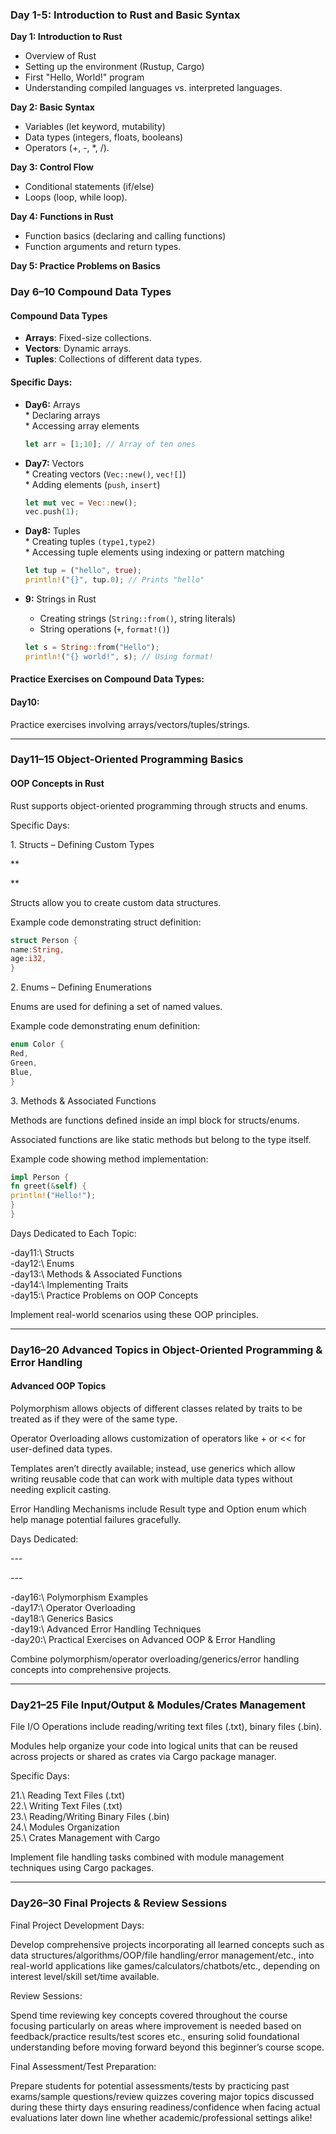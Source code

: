 ### Day 1-5: Introduction to Rust and Basic Syntax

**Day 1: Introduction to Rust**
- Overview of Rust
- Setting up the environment (Rustup, Cargo)
- First "Hello, World!" program
- Understanding compiled languages vs. interpreted languages.

**Day 2: Basic Syntax**
- Variables (let keyword, mutability)
- Data types (integers, floats, booleans)
- Operators (+, -, \*, /).

**Day 3: Control Flow**
- Conditional statements (if/else)
- Loops (loop, while loop).

**Day 4: Functions in Rust**
- Function basics (declaring and calling functions)
- Function arguments and return types.

**Day 5: Practice Problems on Basics**

### Day 6–10 Compound Data Types

#### **Compound Data Types**

*   **Arrays**: Fixed-size collections.
*   **Vectors**: Dynamic arrays.
*   **Tuples**: Collections of different data types.

#### Specific Days:

*   **Day6:** Arrays  
        * Declaring arrays  
        * Accessing array elements  

    ```rust
    let arr = [1;10]; // Array of ten ones
    ```

*   **Day7:** Vectors  
        * Creating vectors (`Vec::new()`, `vec![]`)  
        * Adding elements (`push`, `insert`)

    ```rust
    let mut vec = Vec::new();
    vec.push(1);
    ```

*   **Day8:** Tuples  
        * Creating tuples `(type1,type2)`  
        * Accessing tuple elements using indexing or pattern matching

    ```rust
    let tup = ("hello", true);
    println!("{}", tup.0); // Prints "hello"
    ```

*   **9:** Strings in Rust   
      - Creating strings (`String::from()`, string literals)   
      - String operations (`+`, `format!()`)

      ```rust
      let s = String::from("Hello");
      println!("{} world!", s); // Using format!
      ```

#### Practice Exercises on Compound Data Types:

#### Day10:
Practice exercises involving arrays/vectors/tuples/strings.

---

### Day11–15 Object-Oriented Programming Basics

#### OOP Concepts in Rust

Rust supports object-oriented programming through structs and enums.

Specific Days:

1\. Structs – Defining Custom Types


\*\*

\*\*

Structs allow you to create custom data structures.


Example code demonstrating struct definition:


```rust
struct Person {
name:String,
age:i32,
}
```
2\. Enums – Defining Enumerations


Enums are used for defining a set of named values.


Example code demonstrating enum definition:


```rust
enum Color {
Red,
Green,
Blue,
}
```
3\. Methods & Associated Functions


Methods are functions defined inside an impl block for structs/enums.


Associated functions are like static methods but belong to the type itself.


Example code showing method implementation:


```rust
impl Person {
fn greet(&self) {
println!("Hello!");
}
}
```
Days Dedicated to Each Topic:


\-day11:\ Structs\
\-day12:\ Enums\
\-day13:\ Methods & Associated Functions\
\-day14:\ Implementing Traits\
\-day15:\ Practice Problems on OOP Concepts



Implement real-world scenarios using these OOP principles.



---

### Day16–20 Advanced Topics in Object-Oriented Programming & Error Handling

#### Advanced OOP Topics


Polymorphism allows objects of different classes related by traits to be treated as if they were of the same type.


Operator Overloading allows customization of operators like + or << for user-defined data types.


Templates aren’t directly available; instead, use generics which allow writing reusable code that can work with multiple data types without needing explicit casting.



Error Handling Mechanisms include Result type and Option enum which help manage potential failures gracefully.



Days Dedicated:


\-\-\-

\-\-\-

\-day16:\ Polymorphism Examples\
\-day17:\ Operator Overloading\
\-day18:\ Generics Basics\
\-day19:\ Advanced Error Handling Techniques\
\-day20:\ Practical Exercises on Advanced OOP & Error Handling



Combine polymorphism/operator overloading/generics/error handling concepts into comprehensive projects.



---

### Day21–25 File Input/Output & Modules/Crates Management

File I/O Operations include reading/writing text files (.txt), binary files (.bin).


Modules help organize your code into logical units that can be reused across projects or shared as crates via Cargo package manager.




Specific Days:


21.\ Reading Text Files (.txt)\
22.\ Writing Text Files (.txt)\
23.\ Reading/Writing Binary Files (.bin)\
24.\ Modules Organization \
25.\ Crates Management with Cargo



Implement file handling tasks combined with module management techniques using Cargo packages.



---

### Day26–30 Final Projects & Review Sessions


Final Project Development Days:

Develop comprehensive projects incorporating all learned concepts such as data structures/algorithms/OOP/file handling/error management/etc., into real-world applications like games/calculators/chatbots/etc., depending on interest level/skill set/time available.




Review Sessions:



Spend time reviewing key concepts covered throughout the course focusing particularly on areas where improvement is needed based on feedback/practice results/test scores etc., ensuring solid foundational understanding before moving forward beyond this beginner’s course scope.




Final Assessment/Test Preparation:



Prepare students for potential assessments/tests by practicing past exams/sample questions/review quizzes covering major topics discussed during these thirty days ensuring readiness/confidence when facing actual evaluations later down line whether academic/professional settings alike!

